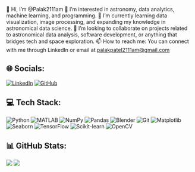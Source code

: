 👋 Hi, I’m @Palak2111am
👀 I’m interested in astronomy, data analytics, machine learning, and programming.
🌱 I’m currently learning data visualization, image processing, and expanding my knowledge in astronomical data science.
💞️ I’m looking to collaborate on projects related to astronomical data analysis, software development, or anything that bridges tech and space exploration.
📫 How to reach me: You can connect with me through LinkedIn or email at palakpatel2111am@gmail.com 

## 🌐 Socials:
[![LinkedIn](https://img.shields.io/badge/LinkedIn-blue?style=for-the-badge&logo=linkedin)](https://www.linkedin.com/in/palak-patel-b4017724a/)
[![GitHub](https://img.shields.io/badge/GitHub-black?style=for-the-badge&logo=github)](https://github.com/palakpatel2111am)

## 💻 Tech Stack:
![Python](https://img.shields.io/badge/Python-3776AB?style=for-the-badge&logo=python&logoColor=white)
![MATLAB](https://img.shields.io/badge/MATLAB-0076A8?style=for-the-badge&logo=mathworks&logoColor=white)
![NumPy](https://img.shields.io/badge/NumPy-013243?style=for-the-badge&logo=numpy&logoColor=white)
![Pandas](https://img.shields.io/badge/Pandas-150458?style=for-the-badge&logo=pandas&logoColor=white)
![Blender](https://img.shields.io/badge/Blender-F5792A?style=for-the-badge&logo=blender&logoColor=white)
![Git](https://img.shields.io/badge/Git-F05032?style=for-the-badge&logo=git&logoColor=white)
![Matplotlib](https://img.shields.io/badge/Matplotlib-11557C?style=for-the-badge&logo=Matplotlib&logoColor=white)
![Seaborn](https://img.shields.io/badge/Seaborn-5A9?style=for-the-badge&logo=Seaborn&logoColor=white)
![TensorFlow](https://img.shields.io/badge/TensorFlow-FF6F00?style=for-the-badge&logo=TensorFlow&logoColor=white)
![Scikit-learn](https://img.shields.io/badge/Scikit--learn-F7931E?style=for-the-badge&logo=scikit-learn&logoColor=white)
![OpenCV](https://img.shields.io/badge/OpenCV-5C3EE8?style=for-the-badge&logo=opencv&logoColor=white)


## 📊 GitHub Stats:
![](https://github-readme-stats.vercel.app/api?username=palakpatel&theme=radical&hide_border=false&include_all_commits=true&count_private=true)
![](https://github-readme-streak-stats.herokuapp.com/?user=palakpatel&theme=radical&hide_border=false)<!---
Palak2111am/Palak2111am is a ✨ special ✨ repository because its `README.md` (this file) appears on your GitHub profile.
You can click the Preview link to take a look at your changes.
--->

